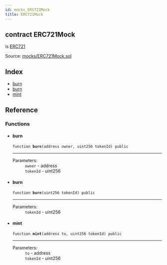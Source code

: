 ```yaml
---
id: mocks_ERC721Mock
title: ERC721Mock
---
```


<div class="contract-doc"><div class="contract"><h2 class="contract-header"><span class="contract-kind">contract</span> ERC721Mock</h2><p class="base-contracts"><span>is</span> <a href="token_ERC721_ERC721.html">ERC721</a></p><div class="source">Source: <a href="https://github.com/OpenZeppelin/zeppelin-solidity/blob/v2.1.2/contracts/mocks/ERC721Mock.sol" target="_blank">mocks/ERC721Mock.sol</a></div></div><div class="index"><h2>Index</h2><ul><li><a href="mocks_ERC721Mock.html#burn">burn</a></li><li><a href="mocks_ERC721Mock.html#burn">burn</a></li><li><a href="mocks_ERC721Mock.html#mint">mint</a></li></ul></div><div class="reference"><h2>Reference</h2><div class="functions"><h3>Functions</h3><ul><li><div class="item function"><span id="burn" class="anchor-marker"></span><h4 class="name">burn</h4><div class="body"><code class="signature">function <strong>burn</strong><span>(address owner, uint256 tokenId) </span><span>public </span></code><hr/><dl><dt><span class="label-parameters">Parameters:</span></dt><dd><div><code>owner</code> - address</div><div><code>tokenId</code> - uint256</div></dd></dl></div></div></li><li><div class="item function"><span id="burn" class="anchor-marker"></span><h4 class="name">burn</h4><div class="body"><code class="signature">function <strong>burn</strong><span>(uint256 tokenId) </span><span>public </span></code><hr/><dl><dt><span class="label-parameters">Parameters:</span></dt><dd><div><code>tokenId</code> - uint256</div></dd></dl></div></div></li><li><div class="item function"><span id="mint" class="anchor-marker"></span><h4 class="name">mint</h4><div class="body"><code class="signature">function <strong>mint</strong><span>(address to, uint256 tokenId) </span><span>public </span></code><hr/><dl><dt><span class="label-parameters">Parameters:</span></dt><dd><div><code>to</code> - address</div><div><code>tokenId</code> - uint256</div></dd></dl></div></div></li></ul></div></div></div>
